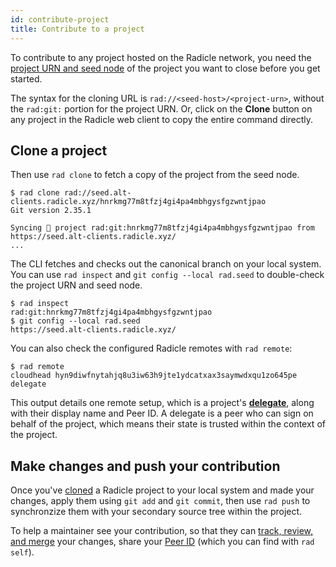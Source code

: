 ```yaml
---
id: contribute-project
title: Contribute to a project
---
```


To contribute to any project hosted on the Radicle network, you need the [project URN and seed
node](discover-project.md) of the project you want to close before you get started.

The syntax for the cloning URL is `rad://<seed-host>/<project-urn>`, without the `rad:git:` portion for the project URN.
Or, click on the **Clone** button on any project in the Radicle web client to copy the entire command directly.

## Clone a project



Then use `rad clone` to fetch a copy of the project from the seed node.

```
$ rad clone rad://seed.alt-clients.radicle.xyz/hnrkmg77m8tfzj4gi4pa4mbhgysfgzwntjpao
Git version 2.35.1

Syncing 🌱 project rad:git:hnrkmg77m8tfzj4gi4pa4mbhgysfgzwntjpao from https://seed.alt-clients.radicle.xyz/
...
```

The CLI fetches and checks out the canonical branch on your local system. You can use `rad inspect` and `git config
--local rad.seed` to double-check the project URN and seed node.

```
$ rad inspect
rad:git:hnrkmg77m8tfzj4gi4pa4mbhgysfgzwntjpao
$ git config --local rad.seed
https://seed.alt-clients.radicle.xyz/
```

You can also check the configured Radicle remotes with `rad remote`:

```
$ rad remote
cloudhead hyn9diwfnytahjq8u3iw63h9jte1ydcatxax3saymwdxqu1zo645pe delegate
```

This output details one remote setup, which is a project's [**delegate**](understanding-radicle/glossary.md#delegate), along with their display name and Peer ID.
A delegate is a peer who can sign on behalf of the project, which means their state is trusted within the context of the
project.

## Make changes and push your contribution

Once you've [cloned](using-radicle/contribute-project.md) a Radicle project to your local system and made your changes,
apply them using `git add` and `git commit`, then use `rad push` to synchronzize them with your secondary source tree
within the project.

To help a maintainer see your contribution, so that they can [track, review, and merge](using-radicle/track-review-merge.md)
your changes, share your [Peer ID](understanding-radicle/glossary.md#peer-id) (which you can find with `rad self`).
